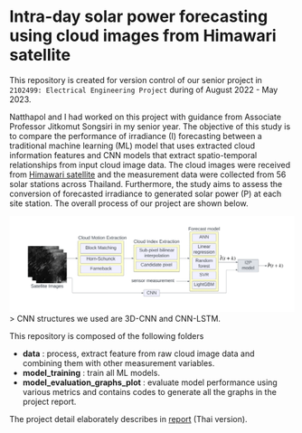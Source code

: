# Intra-day solar power forecasting using cloud images from Himawari satellite


This repository is created for version control of our senior project in `2102499: Electrical Engineering Project` during of August 2022 - May 2023.



Natthapol and I had worked on this project with guidance from Associate Professor Jitkomut Songsiri in my senior year. The objective of this study is to compare the performance of irradiance (I) forecasting between a traditional machine learning (ML) model that uses extracted cloud information features and CNN models that extract spatio-temporal relationships from input cloud image data. The cloud images were received from [Himawari satellite](https://himawari.optemis.space/)  and the measurement data were collected from 56 solar stations across Thailand. Furthermore, the study aims to assess the conversion of forecasted irradiance to generated solar power (P) at each site station. The overall process of our project are shown below.

<img src="overall_process.png" alt="Alt Text" style="max-width: 100%;">
> CNN structures we used are 3D-CNN and CNN-LSTM.


This repository is composed of the following folders

 - **data** : process, extract feature from raw cloud image data and combining them with other measurement variables.
 - **model_training** : train all ML models.
 - **model_evaluation_graphs_plot** : evaluate model performance using various metrics and contains codes to generate all the graphs in the project report.

The project detail elaborately describes in [report](http://jitkomut.eng.chula.ac.th/group/natanon_nathapong_irradiance_forecast.pdf) (Thai version).


